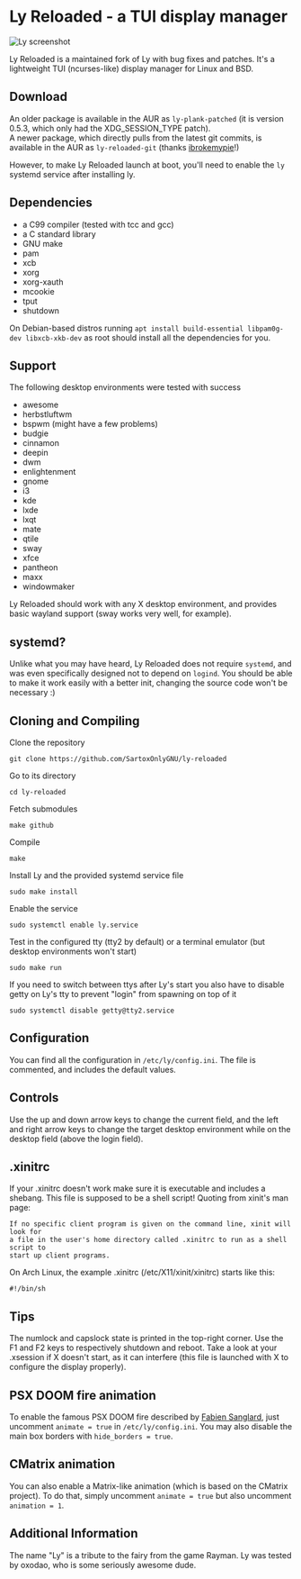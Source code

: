 # Ly Reloaded - a TUI display manager
![Ly screenshot](https://user-images.githubusercontent.com/5473047/88958888-65efbf80-d2a1-11ea-8ae5-3f263bce9cce.png "Ly screenshot")

Ly Reloaded is a maintained fork of Ly with bug fixes and patches. It's a lightweight TUI (ncurses-like) display manager for Linux and BSD.

## Download
An older package is available in the AUR as ``ly-plank-patched`` (it is version 0.5.3, which only had the XDG_SESSION_TYPE patch).
<br/>A newer package, which directly pulls from the latest git commits, is available in the AUR as ``ly-reloaded-git`` (thanks [ibrokemypie](https://github.com/ibrokemypie)!)

However, to make Ly Reloaded launch at boot, you'll need to enable the ``ly`` systemd service after installing ly.

## Dependencies
 - a C99 compiler (tested with tcc and gcc)
 - a C standard library
 - GNU make
 - pam
 - xcb
 - xorg
 - xorg-xauth
 - mcookie
 - tput
 - shutdown

On Debian-based distros running `apt install build-essential libpam0g-dev libxcb-xkb-dev` as root should install all the dependencies for you.

## Support
The following desktop environments were tested with success
 - awesome
 - herbstluftwm
 - bspwm (might have a few problems)
 - budgie
 - cinnamon
 - deepin
 - dwm
 - enlightenment
 - gnome
 - i3
 - kde
 - lxde
 - lxqt
 - mate
 - qtile
 - sway
 - xfce
 - pantheon
 - maxx
 - windowmaker

Ly Reloaded should work with any X desktop environment, and provides
basic wayland support (sway works very well, for example).

## systemd?
Unlike what you may have heard, Ly Reloaded does not require `systemd`,
and was even specifically designed not to depend on `logind`.
You should be able to make it work easily with a better init,
changing the source code won't be necessary :)

## Cloning and Compiling
Clone the repository
```
git clone https://github.com/SartoxOnlyGNU/ly-reloaded
```

Go to its directory
```
cd ly-reloaded
```

Fetch submodules
```
make github
```

Compile
```
make
```

Install Ly and the provided systemd service file
```
sudo make install
```

Enable the service
```
sudo systemctl enable ly.service
```

Test in the configured tty (tty2 by default)
or a terminal emulator (but desktop environments won't start)
```
sudo make run
```

If you need to switch between ttys after Ly's start you also have to
disable getty on Ly's tty to prevent "login" from spawning on top of it
```
sudo systemctl disable getty@tty2.service
```

## Configuration
You can find all the configuration in `/etc/ly/config.ini`.
The file is commented, and includes the default values.

## Controls
Use the up and down arrow keys to change the current field, and the
left and right arrow keys to change the target desktop environment
while on the desktop field (above the login field).

## .xinitrc
If your .xinitrc doesn't work make sure it is executable and includes a shebang.
This file is supposed to be a shell script! Quoting from xinit's man page:
```
If no specific client program is given on the command line, xinit will look for
a file in the user's home directory called .xinitrc to run as a shell script to
start up client programs.
```
On Arch Linux, the example .xinitrc (/etc/X11/xinit/xinitrc) starts like this:
```
#!/bin/sh
```

## Tips
The numlock and capslock state is printed in the top-right corner.
Use the F1 and F2 keys to respectively shutdown and reboot.
Take a look at your .xsession if X doesn't start, as it can interfere
(this file is launched with X to configure the display properly).

## PSX DOOM fire animation
To enable the famous PSX DOOM fire described by [Fabien Sanglard](http://fabiensanglard.net/doom_fire_psx/index.html),
just uncomment `animate = true` in `/etc/ly/config.ini`. You may also
disable the main box borders with `hide_borders = true`.

## CMatrix animation
You can also enable a Matrix-like animation (which is based on the CMatrix project). To do that, simply uncomment `animate = true` but also uncomment `animation = 1`.

## Additional Information
The name "Ly" is a tribute to the fairy from the game Rayman.
Ly was tested by oxodao, who is some seriously awesome dude.
